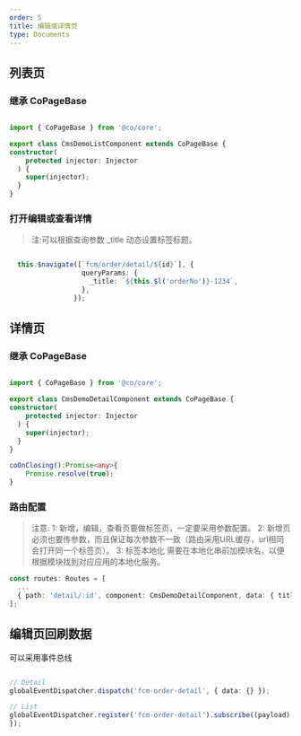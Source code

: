 ```yaml
---
order: 5
title: 编辑或详情页
type: Documents
---
```


## 列表页


### 继承 CoPageBase

```ts

import { CoPageBase } from '@co/core';

export class CmsDemoListComponent extends CoPageBase {
constructor(
    protected injector: Injector
  ) {
    super(injector);
  }
}

```


### 打开编辑或查看详情

> 注:可以根据查询参数 _title 动态设置标签标题。

```ts

  this.$navigate([`fcm/order/detail/${id}`], {
                  queryParams: {
                    _title: `${this.$l('orderNo')}-1234`,
                  },
                });

```

### 

## 详情页

### 继承 CoPageBase


```ts

import { CoPageBase } from '@co/core';

export class CmsDemoDetailComponent extends CoPageBase {
constructor(
    protected injector: Injector
  ) {
    super(injector);
  }
}

coOnClosing():Promise<any>{
    Promise.resolve(true);
}

```



### 路由配置

> 注意:
>   1: 新增，编辑，查看页要做标签页，一定要采用参数配置。
>   2: 新增页必须也要传参数，而且保证每次参数不一致（路由采用URL缓存，url相同会打开同一个标签页）。
>   3: 标签本地化 需要在本地化串前加模块名，以便根据模块找到对应应用的本地化服务。

```ts
const routes: Routes = [
  ...
  { path: 'detail/:id', component: CmsDemoDetailComponent, data: { titleI18n: 'fcm:orderDetail', reuse: true } }
];

```



## 编辑页回刷数据

可以采用事件总线

```ts

// Detail
globalEventDispatcher.dispatch('fcm-order-detail', { data: {} });

// List
globalEventDispatcher.register('fcm-order-detail').subscribe((payload) => {
});

```
